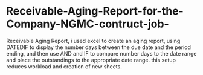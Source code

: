 # Receivable-Aging-Report-for-the-Company-NGMC-contruct-job-
Receivable Aging Report, i used excel to create an aging report, using DATEDIF to display the number days between the due date and the period ending, and then use AND and IF to compare number days to the date range and place the outstandings to the appropriate date range. this setup reduces workload and creation of new sheets.
